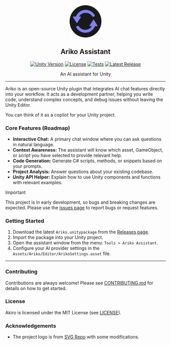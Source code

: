 <div align="center">
  <picture>
    <img alt="Ariko Logo" src="logo.svg" height="20%" width="20%">
  </picture>
<br>

<h2>Ariko Assistant</h2>

[![Unity Version](https://img.shields.io/badge/Unity-6-green?style=flat&labelColor=282c34&logo=unity&label=unity%20version)](https://unity.com)
[![License](https://img.shields.io/badge/License-MIT-007ec6?style=flat&labelColor=282c34&logo=open-source-initiative&label=license)](https://github.com/pixel-clover/ariko/blob/main/LICENSE)
[![Tests](https://img.shields.io/github/actions/workflow/status/pixel-clover/ariko/tests.yml?branch=main&label=tests&style=flat&labelColor=282c34&logo=github)](https://github.com/pixel-clover/ariko/actions/workflows/tests.yml)
[![Latest Release](https://img.shields.io/github/v/release/pixel-clover/ariko?include_prereleases&label=release&style=flat&labelColor=282c34&logo=github)](https://github.com/pixel-clover/ariko/releases/latest)

An AI assistant for Unity

</div>

---

Ariko is an open-source Unity plugin that integrates AI chat features directly into your workflow.
It acts as a development partner, helping you write code, understand complex concepts, and debug issues without leaving the Unity Editor.

You can think of it as a copilot for your Unity project.

### Core Features (Roadmap)

* **Interactive Chat:** A primary chat window where you can ask questions in natural language.
* **Context Awareness:** The assistant will know which asset, GameObject, or script you have selected to provide relevant help.
* **Code Generation:** Generate C# scripts, methods, or snippets based on your prompts.
* **Project Analysis:** Answer questions about your existing codebase.
* **Unity API Helper:** Explain how to use Unity components and functions with relevant examples.

> [!IMPORTANT]
> This project is in early development, so bugs and breaking changes are expected.
> Please use the [issues page](https://github.com/pixel-clover/ariko/issues) to report bugs or request features.

### Getting Started

1.  Download the latest `Ariko.unitypackage` from the [Releases page](https://github.com/pixel-clover/ariko/releases/latest).
2.  Import the package into your Unity project.
3.  Open the assistant window from the menu: `Tools > Ariko Assistant`.
4.  Configure your AI provider settings in the `Assets/Ariko/Editor/ArikoSettings.asset` file.

---

### Contributing

Contributions are always welcome!
Please see [CONTRIBUTING.md](CONTRIBUTING.md) for details on how to get started.

### License

Akiro is licensed under the MIT License (see [LICENSE](LICENSE)).

### Acknowledgements

- The project logo is from [SVG Repo](https://www.svgrepo.com/svg/125334/reload) with some modifications.
